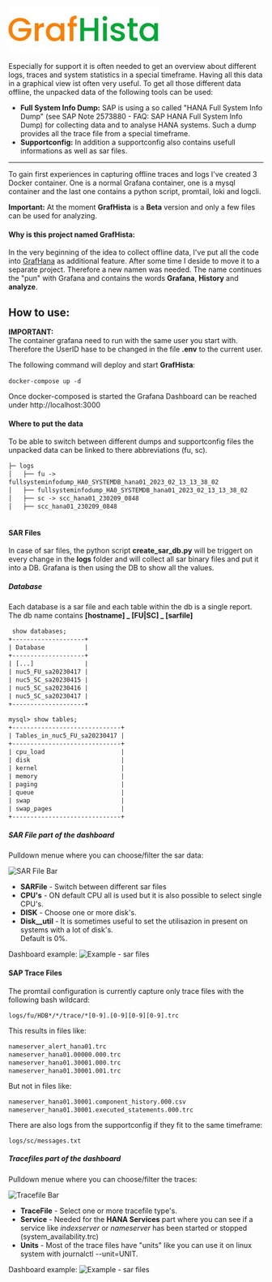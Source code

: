 ![Logo](examples/GrafHistaLogo.png) 

Especially for support it is often needed to get an overview about different logs, traces and system statistics in a special timeframe. Having all this data in a graphical view ist often very useful. To get all those different data offline, the unpacked data of the following tools can be used:

- **Full System Info Dump:**
SAP is using a so called "HANA Full System Info Dump" (see SAP Note 2573880 - FAQ: SAP HANA Full System Info Dump) for collecting data and to analyse HANA systems. Such a dump provides all the trace file from a special timeframe. 
- **Supportconfig:**
In addition a supportconfig also contains usefull informations as well as sar files. 

---

To gain first experiences in capturing offline traces and logs I've created 3 Docker container. One is a normal Grafana container, one is a mysql container and the last one contains a python script, promtail, loki and logcli.

**Important:** At the moment **GrafHista** is a **Beta** version and only a few files can be used for analyzing. 


#### Why is this project named GrafHista:
In the very beginning of the idea to collect offline data, I've put all the code into [GrafHana](https://github.com/schlosstom/GrafHana) as additional feature. After some time I deside to move it to a separate project. Therefore a new namen was needed. The name continues the "pun" with Grafana and contains the words **Grafana**, **History** and **analyze**.


## How to use:

**IMPORTANT:**  
The container grafana need to run with the same user you start with. Therefore the UserID hase to be changed in the  file **.env** to the current user. 

The following command will deploy and start **GrafHista**:

```docker-compose up -d```

Once docker-composed is started the Grafana Dashboard can be reached under http://localhost:3000

#### Where to put the data

To be able to switch between different dumps and supportconfig files the unpacked data can be linked to there abbreviations (fu, sc).

```
├─ logs
│   ├── fu -> fullsysteminfodump_HA0_SYSTEMDB_hana01_2023_02_13_13_38_02
│   ├── fullsysteminfodump_HA0_SYSTEMDB_hana01_2023_02_13_13_38_02
│   ├── sc -> scc_hana01_230209_0848
│   ├── scc_hana01_230209_0848
	
```
#### SAR Files

In case of sar files, the python script **create_sar_db.py** will be triggert on every change in the **logs** folder and will collect all sar binary files and put it into a DB. Grafana is then using the DB to show all the values. 

##### Database

Each database is a sar file and each table within the db is a single report.  
The db name contains **[hostname] _ [FU|SC] _ [sarfile]**

```
 show databases;
+--------------------+
| Database           |
+--------------------+
| [...]              |
| nuc5_FU_sa20230417 |
| nuc5_SC_sa20230415 |
| nuc5_SC_sa20230416 |
| nuc5_SC_sa20230417 |
+--------------------+
```

```
mysql> show tables;
+------------------------------+
| Tables_in_nuc5_FU_sa20230417 |
+------------------------------+
| cpu_load                     |
| disk                         |
| kernel                       |
| memory                       |
| paging                       |
| queue                        |
| swap                         |
| swap_pages                   |
+------------------------------+

```


##### SAR File part of the dashboard

Pulldown menue where you can choose/filter the sar data:

![SAR File Bar](examples/sarfile_bar.png)

- **SARFile** - Switch between different sar files
- **CPU's** - ON default CPU all is used but it is also possible to select single CPU's.
- **DISK** - Choose one or more disk's.
- **Disk__util** - It is sometimes useful to set the utilisazion in present on systems with a lot of disk's.  
Default is 0%.

Dashboard example:
![Example - sar files](examples/example04.png)



#### SAP Trace Files

The promtail configuration is currently capture only trace files with the following bash wildcard:
```
logs/fu/HDB*/*/trace/*[0-9].[0-9][0-9][0-9].trc
```

This results in files like:
```
nameserver_alert_hana01.trc
nameserver_hana01.00000.000.trc
nameserver_hana01.30001.000.trc
nameserver_hana01.30001.001.trc
```

But not in files like: 
```
nameserver_hana01.30001.component_history.000.csv
nameserver_hana01.30001.executed_statements.000.trc
```

There are also logs from the supportconfig if they fit to the same timeframe:

```
logs/sc/messages.txt
```

##### Tracefiles part of the dashboard

Pulldown menue where you can choose/filter the traces:

![Tracefile Bar](examples/tracefile_bar.png)

- **TraceFile** - Select one or more tracefile type's.
- **Service** - Needed for the **HANA Services** part where you can see if a service like _indexserver_ or _nameserver_ has been started or stopped (system_availability.trc)
- **Units** - Most of the trace files have "units" like you can use it on linux system with journalctl --unit=UNIT.  

Dashboard example:
![Example - sar files](examples/example_tracefile01.png)



